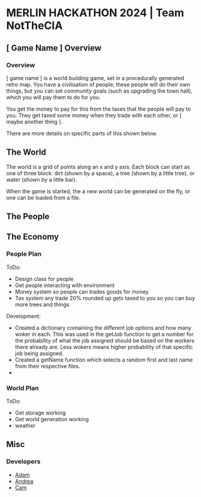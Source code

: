 # MERLIN HACKATHON 2024 | Team NotTheCIA

## [ Game Name ] Overview
### Overview
[ game name ] is a world building game, set in a procedurally generated retro map. You have a civilisation of people; these people will do their own things, but you can set community goals (such as upgrading the town hall), which you will pay them to do for you.

You get the money to pay for this from the taxes that the people will pay to you. They get taxed some money when they trade with each other, or [ maybe another thing ].

There are more details on specific parts of this shown below.


## The World
The world is a grid of points along an x and y axis. Each block can start as one of three block: dirt (shown by a space), a tree (shown by a little tree), or water (shown by a little bar).

When the game is started, the a new world can be generated on the fly, or one can be loaded from a file.

## The People

## The Economy


### People Plan
ToDo:
- Design class for people
- Get people interacting with environment
- Money system so people can trades goods for money
- Tax system any trade 20% rounded up gets taxed to you so you can buy more trees and things

Development:
- Created a dictionary containing the different job options and how many woker in each. This was used in the getJob function to get a number for the probability of what the job assigned should be based on the workers there already are. Less wokers means higher probability of that specific job being assigned.
- Created a getName function which selects a random first and last name from their respective files.
-

### World Plan
ToDo:
- Get storage working
- Get world generation working
- weather


## Misc
### Developers
- [Adam](https://github.com/AdamHenley1)
- [Andrea](https://github.com/andreac47)
- [Cam](https://github.com/FishFuck3r)
